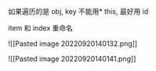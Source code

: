 
如果遍历的是 obj, key 不能用\* this, 最好用 id   


item 和 index 重命名

![[Pasted image 20220920140132.png]]

![[Pasted image 20220920140141.png]]